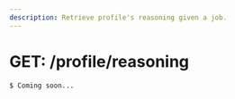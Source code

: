 ```yaml
---
description: Retrieve profile's reasoning given a job.
---
```


# GET: /profile/reasoning

```
$ Coming soon...
```

